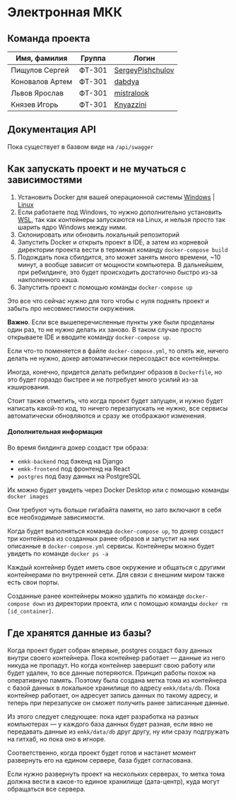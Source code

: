 # Электронная МКК

## Команда проекта

Имя, фамилия  | Группа | Логин
--- | --- | --- |
Пищулов Сергей | ФТ-301 | <a href=https://github.com/SergeyPishchulov>SergeyPishchulov</a>
Коновалов Артем | ФТ-301 | <a href=https://github.com/dabdya>dabdya</a>
Львов Ярослав | ФТ-301 | <a href=https://github.com/mistralook>mistralook</a>
Князев Игорь | ФТ-301 | <a href=https://github.com/Knyazzini>Knyazzini</a>


## Документация API

Пока существует в базвом виде на ```/api/swagger```


## Как запускать проект и не мучаться с зависимостями

1. Установить Docker для вашей операционной системы <a href=https://docs.docker.com/desktop/windows/install/>Windows</a> | <a href=https://docs.docker.com/engine/install/>Linux</a>
2. Если работаете под Windows, то нужно дополнительно установить <a href=https://docs.microsoft.com/en-us/windows/wsl/install>WSL</a>, так как контейнеры запускаются на Linux, и нельзя просто так шарить ядро Windows между ними.
3. Склонировать или обновить локальный репозиторий
4. Запустить Docker и открыть проект в IDE, а затем из корневой директории проекта вести в терминал команду ```docker-compose build```
5. Подождать пока сбилдится, это может занять много времени, ~10 минут, а вообще зависит от мощности компьютера. В дальнейшем, при ребилдинге, это будет происходить достаточно быстро из-за накполенного кэша.
6. Запустить проект с помощью команды ```docker-compose up```

Это все что сейчас нужно для того чтобы с нуля поднять проект и забыть про несовместимости окружения.

**Важно**. Если все вышеперечисленные пункты уже были проделаны один раз, то не нужно делать их заново.
В таком случае просто открываете IDE и вводите команду ```docker-compose up```.

Если что-то поменяется в файле ```docker-compose.yml```, то опять же, ничего делать не нужно, докер автоматически пересоздаст
все контейнеры.

Иногда, конечно, придется делать ребилдинг образов в ```Dockerfile```, но это будет гораздо быстрее и не потребует много усилий
из-за кэширования.

Стоит также отметить, что когда проект будет запущен, и нужно будет написать какой-то код,
то ничего перезапускать не нужно, все сервисы автоматически обновляются и сразу же отображают изменения.

#### Дополнительная информация

Во время билдинга докер создаст три образа:
* ```emkk-backend``` под бэкенд на Django
* ```emkk-frontend``` под фронтенд на React
* ```postgres``` под базу данных на PostgreSQL

Их можно будет увидеть через Docker Desktop или с помощью команды ```docker images```

Они требуют чуть больше гигабайта памяти, но зато включают в себя все необходимые зависимости.

Когда будет выполняться команда ```docker-compose up```, то докер создаст три контейнера из созданных ранее образов
и запустит на них описанные в ```docker-compose.yml``` сервисы. Контейнеры можно будет увидеть по команде ```docker ps -a```

Каждый контейнер будет иметь свое окружение и общаться с другими контейнерами по внутренней сети.
Для связи с внешним миром также есть свои порты.

Созданные ранее контейнеры можно удалить по команде ```docker-compose down``` из директории проекта, или
с помощью команды ```docker rm [id_container]```.

## Где хранятся данные из базы?

Когда проект будет собран впервые, postgres создаст базу данных внутри своего контейнера.
Пока контейнер работает — данные из него никуда не пропадут. Но когда контейнер завершит свою
работу или будет удален, то все данные потеряются. Принцип работы похож на оперативную память. 
Поэтому была создана метка тома из контейнера с базой данных 
в локальное хранилище по адресу ```emkk/data/db```. Пока контейнер работает, он адресует запись данных по такому адресу, 
и теперь при перезапуске он сможет получить ранее записанные данные.

Из этого следует следующее: пока идет разработка на разных компьютерах — у каждого база данных будет разная, если
явно не передавать данные из ```emkk/data/db``` друг другу, ну или сразу подгружать на гитхаб, но пока оно в игноре.

Соответственно, когда проект будет готов и настанет момент развернуть его на едином сервере, база будет согласована. 

Если нужно развернуть проект на нескольких серверах, то метка тома должна вести в какое-то единое хранилище (дата-центр), куда
могут обращаться все сервера.